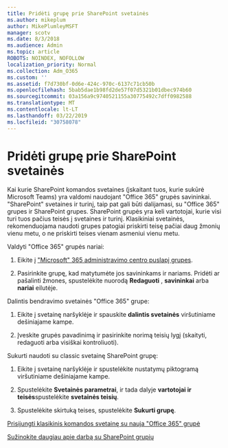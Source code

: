 ```yaml
---
title: Pridėti grupę prie SharePoint svetainės
ms.author: mikeplum
author: MikePlumleyMSFT
manager: scotv
ms.date: 8/3/2018
ms.audience: Admin
ms.topic: article
ROBOTS: NOINDEX, NOFOLLOW
localization_priority: Normal
ms.collection: Adm_O365
ms.custom: ''
ms.assetid: f7d730bf-0d6e-424c-970c-6137c71cb50b
ms.openlocfilehash: 5bab5dae1b98fd2de57f07d5321b01dbec974b60
ms.sourcegitcommit: 03a156a9c9740521155a30775492c7dff0982588
ms.translationtype: MT
ms.contentlocale: lt-LT
ms.lasthandoff: 03/22/2019
ms.locfileid: "30758078"
---
```

# <a name="add-a-group-to-a-sharepoint-site"></a>Pridėti grupę prie SharePoint svetainės

Kai kurie SharePoint komandos svetaines (įskaitant tuos, kurie sukūrė Microsoft Teams) yra valdomi naudojant "Office 365" grupės savininkai. "SharePoint" svetaines ir turinį, taip pat gali būti dalijamasi, su "Office 365" grupes ir SharePoint grupes. SharePoint grupės yra keli vartotojai, kurie visi turi tuos pačius teisės į svetaines ir turinį. Klasikiniai svetainės, rekomenduojama naudoti grupes patogiai priskirti teisę pačiai daug žmonių vienu metu, o ne priskirti teises vienam asmeniui vienu metu.
  
Valdyti "Office 365" grupės nariai:
  
1. Eikite į ["Microsoft" 365 administravimo centro puslapį grupes](https://portal.office.com/adminportal/home#/groups).
    
2. Pasirinkite grupę, kad matytumėte jos savininkams ir nariams. Pridėti ar pašalinti žmones, spustelėkite nuorodą **Redaguoti** , **savininkai** arba **nariai** eilutėje. 
    
Dalintis bendravimo svetainės "Office 365" grupe:
  
1. Eikite į svetainę naršyklėje ir spauskite **dalintis svetainės** viršutiniame dešiniajame kampe. 
    
2. Įveskite grupės pavadinimą ir pasirinkite norimą teisių lygį (skaityti, redaguoti arba visiškai kontroliuoti).
    
Sukurti naudoti su classic svetainę SharePoint grupę:
  
1. Eikite į svetainę naršyklėje ir spustelėkite nustatymų piktogramą viršutiniame dešiniajame kampe.
    
2. Spustelėkite **Svetainės parametrai**, ir tada dalyje **vartotojai ir teisės**spustelėkite **svetainės teisių**.
    
3. Spustelėkite skirtuką teises, spustelėkite **Sukurti grupę**.
    
[Prisijungti klasikinis komandos svetainę su nauja "Office 365" grupė](https://go.microsoft.com/fwlink/?linkid=2008654)
  
[Sužinokite daugiau apie darbą su SharePoint grupių](https://go.microsoft.com/fwlink/?linkid=874658)
  

